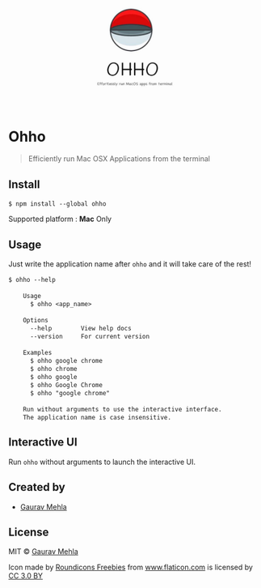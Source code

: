 ![wall](wall.jpg)

# Ohho

> Efficiently run Mac OSX Applications from the terminal


## Install

```
$ npm install --global ohho
```
Supported platform :  <b>Mac</b> Only


## Usage

Just write the application name after `ohho` and it will take care of the rest!

```
$ ohho --help

    Usage
      $ ohho <app_name>
 
    Options
      --help    	View help docs
      --version 	For current version
 
    Examples
      $ ohho google chrome
      $ ohho chrome
      $ ohho google
      $ ohho Google Chrome
      $ ohho "google chrome"
    
    Run without arguments to use the interactive interface.
    The application name is case insensitive.

```

## Interactive UI

Run `ohho` without arguments to launch the interactive UI.


## Created by

- [Gaurav Mehla](https://mehla.in)


## License

MIT © [Gaurav Mehla](https://mehla.in)
<div>Icon made by <a href="https://www.flaticon.com/authors/roundicons-freebies" title="Roundicons Freebies">Roundicons Freebies</a> from <a href="https://www.flaticon.com/" title="Flaticon">www.flaticon.com</a> is licensed by <a href="http://creativecommons.org/licenses/by/3.0/" title="Creative Commons BY 3.0" target="_blank">CC 3.0 BY</a></div>
